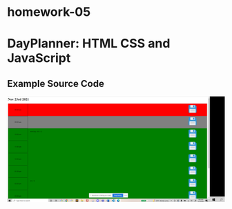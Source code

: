 # homework-05

# DayPlanner: HTML CSS and JavaScript
## Example Source Code

![alt text](Assets/Capture.PNG "Title")





